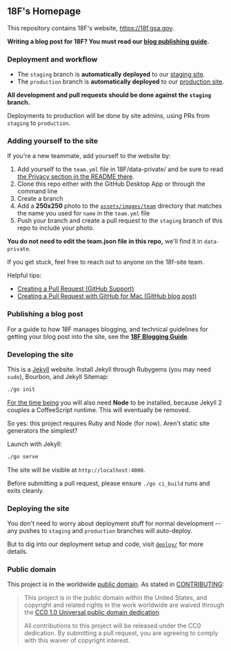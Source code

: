 ## 18F's Homepage

This repository contains 18F's website, https://18f.gsa.gov.

**Writing a blog post for 18F? You must read our [blog publishing guide](_posts/README.md).**

### Deployment and workflow

* The `staging` branch is **automatically deployed** to our [staging site](https://staging.18f.us).
* The `production` branch is **automatically deployed** to our [production site](https://18f.gsa.gov).

**All development and pull requests should be done against the `staging` branch.**

Deployments to production will be done by site admins, using PRs from `staging` to `production`.

### Adding yourself to the site

If you're a new teammate, add yourself to the website by:

1. Add yourself to the `team.yml` file in 18F/data-private/ and be sure to read [the Privacy section in the README there](https://github.com/18F/data-private#privacy).
2. Clone this repo either with the GitHub Desktop App or through the command line
3. Create a branch
4. Add a **250x250** photo to the [`assets/images/team`](https://github.com/18F/18f.gsa.gov/tree/staging/assets/images/team) directory that matches the name you used for `name` in the `team.yml` file
5. Push your branch and create a pull request to the `staging` branch of this repo to include your photo.

**You do not need to edit the team.json file in this repo,** we'll find it in `data-private`.

If you get stuck, feel free to reach out to anyone on the 18f-site team.

Helpful tips:

* [Creating a Pull Request (GitHub Support)](https://help.github.com/articles/creating-a-pull-request/)
* [Creating a Pull Request with GitHub for Mac (GitHub blog post)](https://github.com/blog/1946-create-pull-requests-with-github-for-mac)


### Publishing a blog post

For a guide to how 18F manages blogging, and technical guidelines for getting your blog post into the site, see the **[18F Blogging Guide](_posts/README.md)**.

### Developing the site

This is a [Jekyll](http://jekyllrb.com) website. Install Jekyll through Rubygems (you may need `sudo`), Bourbon, and Jekyll Sitemap:

```bash
./go init
```

[For the time being](https://github.com/jekyll/jekyll/issues/2327#issuecomment-55337023) you will also need **Node** to be installed, because Jekyll 2 couples a CoffeeScript runtime. This will eventually be removed.

So yes: this project requires Ruby and Node (for now). Aren't static site generators the simplest?

Launch with Jekyll:

```bash
./go serve
```

The site will be visible at `http://localhost:4000`.

Before submitting a pull request, please ensure `./go ci_build` runs and exits cleanly.

### Deploying the site

You don't need to worry about deployment stuff for normal development -- any pushes to `staging` and `production` branches will auto-deploy.

But to dig into our deployment setup and code, visit [`deploy/`](deploy) for more details.

### Public domain

This project is in the worldwide [public domain](LICENSE.md). As stated in [CONTRIBUTING](CONTRIBUTING.md):

> This project is in the public domain within the United States, and copyright and related rights in the work worldwide are waived through the [CC0 1.0 Universal public domain dedication](https://creativecommons.org/publicdomain/zero/1.0/).
>
> All contributions to this project will be released under the CC0 dedication. By submitting a pull request, you are agreeing to comply with this waiver of copyright interest.
